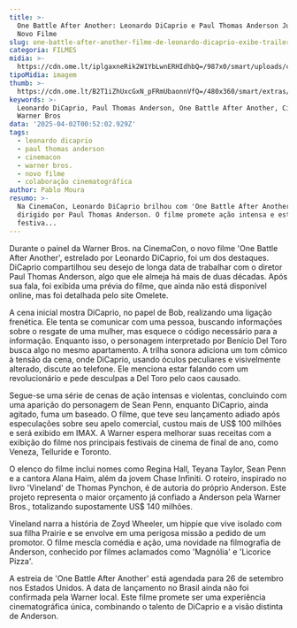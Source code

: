 ```yaml
---
title: >-
  One Battle After Another: Leonardo DiCaprio e Paul Thomas Anderson Juntos em
  Novo Filme
slug: one-battle-after-another-filme-de-leonardo-dicaprio-exibe-trailer-na-cinemacon
categoria: FILMES
midia: >-
  https://cdn.ome.lt/iplgaxneRik2W1YbLwnERHIdhbQ=/987x0/smart/uploads/conteudo/fotos/one-battle-after-another-cinemacon.jpg
tipoMidia: imagem
thumb: >-
  https://cdn.ome.lt/B2T1iZhUxcGxN_pFRmUbaonnVfQ=/480x360/smart/extras/conteudos/one-battle-after-another.jpg
keywords: >-
  Leonardo DiCaprio, Paul Thomas Anderson, One Battle After Another, CinemaCon,
  Warner Bros
data: '2025-04-02T00:52:02.929Z'
tags:
  - leonardo dicaprio
  - paul thomas anderson
  - cinemacon
  - warner bros.
  - novo filme
  - colaboração cinematográfica
author: Pablo Moura
resumo: >-
  Na CinemaCon, Leonardo DiCaprio brilhou com 'One Battle After Another',
  dirigido por Paul Thomas Anderson. O filme promete ação intensa e estreia nos
  festiva...
---
```


Durante o painel da Warner Bros. na CinemaCon, o novo filme 'One Battle After Another', estrelado por Leonardo DiCaprio, foi um dos destaques. DiCaprio compartilhou seu desejo de longa data de trabalhar com o diretor Paul Thomas Anderson, algo que ele almeja há mais de duas décadas. Após sua fala, foi exibida uma prévia do filme, que ainda não está disponível online, mas foi detalhada pelo site Omelete.

A cena inicial mostra DiCaprio, no papel de Bob, realizando uma ligação frenética. Ele tenta se comunicar com uma pessoa, buscando informações sobre o resgate de uma mulher, mas esquece o código necessário para a informação. Enquanto isso, o personagem interpretado por Benício Del Toro busca algo no mesmo apartamento. A trilha sonora adiciona um tom cômico à tensão da cena, onde DiCaprio, usando óculos peculiares e visivelmente alterado, discute ao telefone. Ele menciona estar falando com um revolucionário e pede desculpas a Del Toro pelo caos causado.

Segue-se uma série de cenas de ação intensas e violentas, concluindo com uma aparição do personagem de Sean Penn, enquanto DiCaprio, ainda agitado, fuma um baseado. O filme, que teve seu lançamento adiado após especulações sobre seu apelo comercial, custou mais de US$ 100 milhões e será exibido em IMAX. A Warner espera melhorar suas receitas com a exibição do filme nos principais festivais de cinema de final de ano, como Veneza, Telluride e Toronto.

O elenco do filme inclui nomes como Regina Hall, Teyana Taylor, Sean Penn e a cantora Alana Haim, além da jovem Chase Infiniti. O roteiro, inspirado no livro 'Vineland' de Thomas Pynchon, é de autoria do próprio Anderson. Este projeto representa o maior orçamento já confiado a Anderson pela Warner Bros., totalizando supostamente US$ 140 milhões.

Vineland narra a história de Zoyd Wheeler, um hippie que vive isolado com sua filha Prairie e se envolve em uma perigosa missão a pedido de um promotor. O filme mescla comédia e ação, uma novidade na filmografia de Anderson, conhecido por filmes aclamados como 'Magnólia' e 'Licorice Pizza'.

A estreia de 'One Battle After Another' está agendada para 26 de setembro nos Estados Unidos. A data de lançamento no Brasil ainda não foi confirmada pela Warner local. Este filme promete ser uma experiência cinematográfica única, combinando o talento de DiCaprio e a visão distinta de Anderson.
